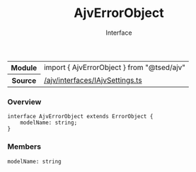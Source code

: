 
<header class="symbol-info-header"><h1 id="ajverrorobject">AjvErrorObject</h1><label class="symbol-info-type-label interface">Interface</label></header>
<!-- summary -->
<section class="symbol-info"><table class="is-full-width"><tbody><tr><th>Module</th><td><div class="lang-typescript"><span class="token keyword">import</span> { AjvErrorObject }&nbsp;<span class="token keyword">from</span>&nbsp;<span class="token string">"@tsed/ajv"</span></div></td></tr><tr><th>Source</th><td><a href="https://github.com/Romakita/ts-express-decorators/blob/v4.5.2/src//ajv/interfaces/IAjvSettings.ts#L0-L0">/ajv/interfaces/IAjvSettings.ts</a></td></tr></tbody></table></section>
<!-- overview -->


### Overview


<pre><code class="typescript-lang "><span class="token keyword">interface</span> AjvErrorObject <span class="token keyword">extends</span> ErrorObject <span class="token punctuation">{</span>
    modelName<span class="token punctuation">:</span> <span class="token keyword">string</span><span class="token punctuation">;</span>
<span class="token punctuation">}</span></code></pre>


<!-- Parameters -->

<!-- Description -->

<!-- Members -->







### Members



<div class="method-overview">
<pre><code class="typescript-lang ">modelName<span class="token punctuation">:</span> <span class="token keyword">string</span></code></pre>
</div>








